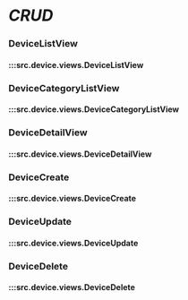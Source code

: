# ***CRUD***

### DeviceListView
#### :::src.device.views.DeviceListView

### DeviceCategoryListView
#### :::src.device.views.DeviceCategoryListView

### DeviceDetailView
#### :::src.device.views.DeviceDetailView

### DeviceCreate
#### :::src.device.views.DeviceCreate

### DeviceUpdate
#### :::src.device.views.DeviceUpdate

### DeviceDelete
#### :::src.device.views.DeviceDelete
